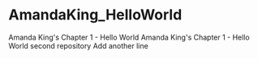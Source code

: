 # AmandaKing_HelloWorld
Amanda King's Chapter 1 - Hello World
Amanda King's Chapter 1 - Hello World second repository
Add another line
